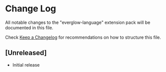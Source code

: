# Change Log

All notable changes to the "everglow-language" extension pack will be documented in this file.

Check [Keep a Changelog](http://keepachangelog.com/) for recommendations on how to structure this file.

## [Unreleased]

- Initial release
